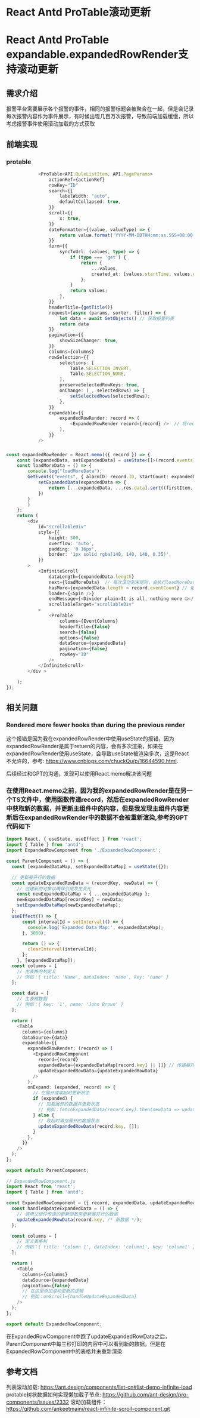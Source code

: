 # React Antd ProTable滚动更新


# React Antd ProTable expandable.expandedRowRender支持滚动更新

## 需求介绍
报警平台需要展示各个报警的事件，相同的报警标题会被聚合在一起，但是会记录每次报警内容作为事件展示，有时候出现几百万次报警，导致前端加载缓慢，所以考虑报警事件使用滚动加载的方式获取

## 前端实现

### protable
```typescript
            <ProTable<API.RuleListItem, API.PageParams>
                actionRef={actionRef}
                rowKey="ID"
                search={{
                    labelWidth: "auto",
                    defaultCollapsed: true,
                }}
                scroll={{
                    x: true,
                }}
                dateFormatter={(value, valueType) => {
                    return value.format('YYYY-MM-DDTHH:mm:ss.SSS+08:00');
                }}
                form={{
                    syncToUrl: (values, type) => {
                        if (type === 'get') {
                            return {
                                ...values,
                                created_at: [values.startTime, values.endTime],
                            };
                        }
                        return values;
                    },
                }}
                headerTitle={getTitle()}
                request={async (params, sorter, filter) => {
                    let data = await GetObjects() // 获取报警列表
                    return data
                }}
                pagination={{
                    showSizeChanger: true,
                }}
                columns={columns}
                rowSelection={{
                    selections: [
                        Table.SELECTION_INVERT,
                        Table.SELECTION_NONE,
                    ],
                    preserveSelectedRowKeys: true,
                    onChange: (_, selectedRows) => {
                        setSelectedRows(selectedRows);
                    },
                }}
                expandable={{
                    expandedRowRender: record => (
                        <ExpandedRowRender record={record} />  // 将record传给expandedRowRender
                    ),
                }}
            />
```

###
```typescript
const expandedRowRender = React.memo(({ record }) => {
    const [expandedData, setExpandedData] = useState<[]>(record.events);  // 首先在获取报警列表时，会拿到报警的前10条事件，初始化事件
    const loadMoreData = () => {
        console.log("loadMoreData");
        GetEvents("events", { alarmID: record.ID, startCount: expandedData.length, pageSize: 10 }).then((res) => { // 后端offset startCount limit pageSize
            setExpandedData(expandedData => {
                return [...expandedData, ...res.data].sort((firstItem, secondItem) => secondItem.ID - firstItem.ID)  // 将已有数据和新数据进行合并并按照ID倒序展示
            })
        }
        )
    };
    return (
        <div
            id="scrollableDiv"
            style={{
                height: 300,
                overflow: 'auto',
                padding: '0 16px',
                border: '1px solid rgba(140, 140, 140, 0.35)',
            }}
        >
            <InfiniteScroll
                dataLength={expandedData.length}
                next={loadMoreData}  // 每次滚动到末尾时，会执行loadMoreData获取更多的数据.
                hasMore={expandedData.length < record.eventCount} // 是否有更多数据,eventCount会记录event的总数量，如果当前数据长度小于eventCount，说明还有更多事件
                loader={<Spin />}
                endMessage={<Divider plain>It is all, nothing more 🤐</Divider>}
                scrollableTarget="scrollableDiv"
            >
                <ProTable
                    columns={EventColumns}
                    headerTitle={false}
                    search={false}
                    options={false}
                    dataSource={expandedData}
                    pagination={false}
                    rowKey="ID"
                />
            </InfiniteScroll>
        </div >

    );
});
```

## 相关问题

### Rendered more fewer hooks than during the previous render
这个报错是因为我在expandedRowRender中使用useState的报错，因为expandedRowRender是属于retuen的内容，会有多次渲染，如果在expandedRowRender使用useState，会导致useState被渲染多次，这是React不允许的，参考: https://www.cnblogs.com/chuckQu/p/16644590.html.

后续经过和GPT的沟通，发现可以使用React.memo解决该问题

###  在使用React.memo之前，因为我的expandedRowRender是在另一个TS文件中，使用函数传递record，然后在expandedRowRender中获取新的数据，并更新主组件中的内容，但是我发现主组件内容更新后在expandedRowRender中的数据不会被重新渲染,参考的GPT代码如下

```typescript
import React, { useState, useEffect } from 'react';
import { Table } from 'antd';
import ExpandedRowComponent from './ExpandedRowComponent';

const ParentComponent = () => {
  const [expandedDataMap, setExpandedDataMap] = useState({});

  // 更新展开行的数据
  const updateExpandedRowData = (recordKey, newData) => {
    // 创建新的对象以确保引用发生变化
    const newExpandedDataMap = { ...expandedDataMap };
    newExpandedDataMap[recordKey] = newData;
    setExpandedDataMap(newExpandedDataMap);
  };
  useEffect(() => {
      const intervalId = setInterval(() => {
        console.log('Expanded Data Map:', expandedDataMap);
      }, 3000);

      return () => {
        clearInterval(intervalId);
      };
    }, [expandedDataMap]);
  const columns = [
    // 主表格的列定义
    // 例如：{ title: 'Name', dataIndex: 'name', key: 'name' }
  ];

  const data = [
    // 主表格数据
    // 例如：{ key: '1', name: 'John Brown' }
  ];

  return (
    <Table
      columns={columns}
      dataSource={data}
      expandable={{
        expandedRowRender: (record) => (
          <ExpandedRowComponent
            record={record}
            expandedData={expandedDataMap[record.key] || []} // 传递展开行数据
            updateExpandedRowData={updateExpandedRowData}
          />
        ),
        onExpand: (expanded, record) => {
          // 在展开或收起时更新状态
          if (expanded) {
            // 加载展开的数据并更新状态
            // 例如：fetchExpandedData(record.key).then(newData => updateExpandedRowData(record.key, newData));
          } else {
            // 收起时清空展开的数据状态
            updateExpandedRowData(record.key, []);
          }
        },
      }}
    />
  );
};

export default ParentComponent;
```

```typescript
// ExpandedRowComponent.js
import React from 'react';
import { Table } from 'antd';

const ExpandedRowComponent = ({ record, expandedData, updateExpandedRowData }) => {
  const handleUpdateExpandedData = () => {
    // 调用父组件传递的更新函数来更新展开行的数据
    updateExpandedRowData(record.key, /* 新数据 */);
  };

  const columns = [
    // 定义表格列
    // 例如：{ title: 'Column 1', dataIndex: 'column1', key: 'column1' }
  ];

  return (
    <Table
      columns={columns}
      dataSource={expandedData}
      pagination={false}
      // 在这里添加滚动更新的逻辑
      // 例如：onScroll={handleUpdateExpandedData}
    />
  );
};

export default ExpandedRowComponent;
```

在ExpandedRowComponent中跑了updateExpandedRowData之后，ParentComponent中每三秒打印的内容中可以看到新的数据，但是在ExpandedRowComponent中的表格并未重新渲染

## 参考文档
列表滚动加载: https://ant.design/components/list-cn#list-demo-infinite-load
protable树状数据如何实现懒加载子节点: https://github.com/ant-design/pro-components/issues/2332
滚动加载组件： https://github.com/ankeetmaini/react-infinite-scroll-component.git

